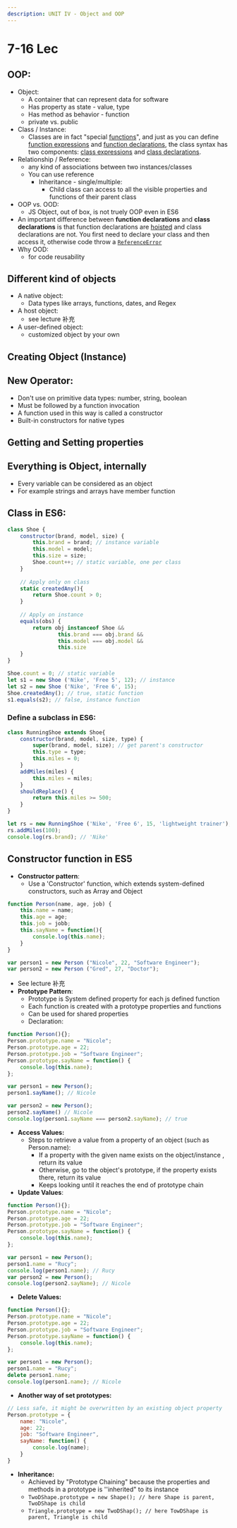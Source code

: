 ```yaml
---
description: UNIT IV - Object and OOP
---
```


# 7-16 Lec

## OOP:

* Object:
  * A container that can represent data for software
  * Has property as state - value, type
  * Has method as behavior - function
  * private vs. public
* Class / Instance:
  * Classes are in fact "special [functions](https://developer.mozilla.org/en-US/docs/Web/JavaScript/Reference/Functions)", and just as you can define [function expressions](https://developer.mozilla.org/en-US/docs/Web/JavaScript/Reference/Operators/function) and [function declarations](https://developer.mozilla.org/en-US/docs/Web/JavaScript/Reference/Statements/function), the class syntax has two components: [class expressions](https://developer.mozilla.org/en-US/docs/Web/JavaScript/Reference/Operators/class) and [class declarations](https://developer.mozilla.org/en-US/docs/Web/JavaScript/Reference/Statements/class).
* Relationship / Reference: 
  * any kind of associations between two instances/classes
  * You can use reference
    * Inheritance - single/multiple:
      * Child class can access to all the visible properties and functions of their parent class
* OOP vs. OOD:
  * JS Object, out of box, is not truely OOP even in ES6
* An important difference between **function declarations** and **class declarations** is that function declarations are [hoisted](https://developer.mozilla.org/en-US/docs/Glossary/Hoisting) and class declarations are not. You first need to declare your class and then access it, otherwise code throw a [`ReferenceError`](https://developer.mozilla.org/en-US/docs/Web/JavaScript/Reference/Global_Objects/ReferenceError)
* Why OOD:
  * for code reusability

## Different kind of objects

* A native object:
  * Data types like arrays, functions, dates, and Regex
* A host object:
  * see lecture 补充
* A user-defined object:
  * customized object by your own

## Creating Object \(Instance\)

## New Operator:

* Don't use on primitive data types: number, string, boolean
* Must be followed by a function invocation
* A function used in this way is called a constructor
* Built-in constructors for native types

## Getting and Setting properties

## Everything is Object, internally

* Every variable can be considered as an object
* For example strings and arrays have member function

## Class in ES6:

```javascript
class Shoe {
    constructor(brand, model, size) {
        this.brand = brand; // instance variable
        this.model = model;
        this.size = size;
        Shoe.count++; // static variable, one per class
    }
    
    // Apply only on class
    static createdAny(){
        return Shoe.count > 0;
    }
    
    // Apply on instance
    equals(obs) {
        return obj instanceof Shoe &&
                this.brand === obj.brand &&
                this.model === obj.model &&
                this.size 
    }
}

Shoe.count = 0; // static variable
let s1 = new Shoe ('Nike', 'Free 5', 12); // instance
let s2 = new Shoe ('Nike', 'Free 6', 15);
Shoe.createdAny(); // true, static function
s1.equals(s2); // false, instance function
```

### Define a subclass in ES6:

```javascript
class RunningShoe extends Shoe{
    constructor(brand, model, size, type) {
        super(brand, model, size); // get parent's constructor
        this.type = type;
        this.miles = 0;
    }
    addMiles(miles) {
        this.miles = miles;
    }
    shouldReplace() {
        return this.miles >= 500;
    }
}

let rs = new RunningShoe ('Nike', 'Free 6', 15, 'lightweight trainer');
rs.addMiles(100);
console.log(rs.brand); // 'Nike'

```

## Constructor function in ES5 

* **Constructor pattern**: 
  * Use a 'Constructor' function, which extends system-defined constructors, such as Array and Object

```javascript
function Person(name, age, job) {
    this.name = name;
    this.age = age;
    this.job = jobb;
    this.sayName = function(){
        console.log(this.name);
    }
}

var person1 = new Person ("Nicole", 22, "Software Engineer");
var person2 = new Person ("Gred", 27, "Doctor");
```

* See lecture 补充
* **Prototype Pattern**:
  * Prototype is System defined property for each js defined function
  * Each function is created with a prototype properties and functions
  * Can be used for shared properties
  * Declaration:

```javascript
function Person(){};
Person.prototype.name = "Nicole";
Person.prototype.age = 22;
Person.prototype.job = "Software Engineer";
Person.prototype.sayName = function() {
    console.log(this.name);
};

var person1 = new Person();
person1.sayName(); // Nicole

var person2 = new Person();
person2.sayName() // Nicole
console.log(person1.sayName === person2.sayName); // true
```

* **Access Values:**
  * Steps to retrieve a value from a property of an object \(such as Person.name\):
    * If a property with the given name exists on the object/instance , return its value
    * Otherwise, go to the object's prototype, if the property exists there, return its value
    * Keeps looking until it reaches the end of prototype chain
* **Update Values**:

```javascript
function Person(){};
Person.prototype.name = "Nicole";
Person.prototype.age = 22;
Person.prototype.job = "Software Engineer";
Person.prototype.sayName = function() {
    console.log(this.name);
};

var person1 = new Person();
person1.name = "Rucy"; 
console.log(person1.name); // Rucy
var person2 = new Person();
console.log(person2.sayName); // Nicole
```

* **Delete Values:**

```javascript
function Person(){};
Person.prototype.name = "Nicole";
Person.prototype.age = 22;
Person.prototype.job = "Software Engineer";
Person.prototype.sayName = function() {
    console.log(this.name);
};

var person1 = new Person();
person1.name = "Rucy"; 
delete person1.name;
console.log(person1.name); // Nicole
```

* **Another way of set prototypes:**

```javascript
// Less safe, it might be overwritten by an existing object property
Person.prototype = {
    name: "Nicole",
    age: 22;
    job: "Software Engineer",
    sayName: function() {
        console.log(name);
    }
}
```

* **Inheritance:**
  * Achieved by "Prototype Chaining" because the properties and methods in a prototype is ''inherited" to its instance
  * `TwoDShape.prototype = new Shape(); // here Shape is parent, TwoDShape is child`
  * `Triangle.prototype = new TwoDShap(); // here TowDShape is parent, Triangle is child`

##  



